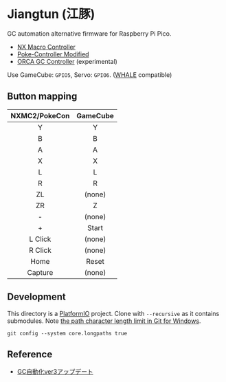 # Jiangtun (江豚)

GC automation alternative firmware for Raspberry Pi Pico.

- [NX Macro Controller](https://blog.bzl-web.com/entry/2020/01/20/165719)
- [Poke-Controller Modified](https://github.com/Moi-poke/Poke-Controller-Modified)
- [ORCA GC Controller](https://github.com/yatsuna827/Orca-GC-Controller) (experimental)

Use GameCube: `GPIO5`, Servo: `GPIO6`. ([WHALE](https://github.com/mizuyoukanao/Bluewhale) compatible)

## Button mapping

| NXMC2/PokeCon | GameCube |
| :-----------: | :------: |
|       Y       |    Y     |
|       B       |    B     |
|       A       |    A     |
|       X       |    X     |
|       L       |    L     |
|       R       |    R     |
|      ZL       |  (none)  |
|      ZR       |    Z     |
|       -       |  (none)  |
|       +       |  Start   |
|    L Click    |  (none)  |
|    R Click    |  (none)  |
|     Home      |  Reset   |
|    Capture    |  (none)  |

## Development

This directory is a [PlatformIO](https://platformio.org/) project. Clone with `--recursive` as it contains submodules. Note [the path character length limit in Git for Windows](https://arduino-pico.readthedocs.io/en/latest/platformio.html#important-steps-for-windows-users-before-installing).

```
git config --system core.longpaths true
```

## Reference

- [GC自動化ver3アップデート](https://note.com/gamewagashi/n/n026a29d00a85)
